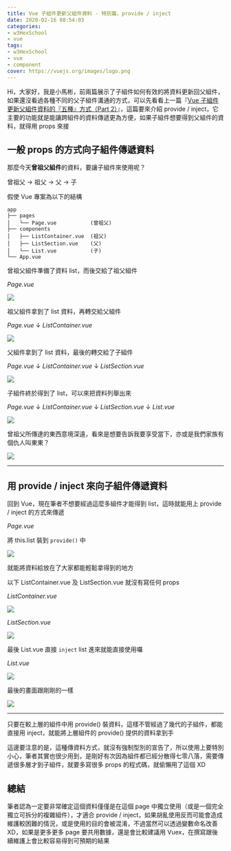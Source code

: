 ```yaml
---
title: Vue 子組件更新父組件資料 - 特別篇，provide / inject
date: 2020-02-16 08:54:03
categories:
- w3HexSchool
- vue
tags:
- w3HexSchool
- vue
- component
cover: https://vuejs.org/images/logo.png
---
```


Hi，大家好，我是小馬彬，前兩篇展示了子組件如何有效的將資料更新回父組件，如果還沒看過各種不同的父子組件溝通的方式，可以先看看上一篇『[Vue 子組件更新父組件資料的『五種』方式（Part 2）](https://littlehorseboy.github.io/2020/02/08/2020-vue-component-v-model-part2/)』，這篇要來介紹 provide / inject，它主要的功能就是能讓跨組件的資料傳遞更為方便，如果子組件想要得到父組件的資料，就得用 props 來接

## 一般 props 的方式向子組件傳遞資料

那麼今天**曾祖父組件**的資料，要讓子組件來使用呢？

曾祖父 -> 祖父 -> 父 -> 子

假使 Vue 專案為以下的結構

```
app
├── pages
│   └── Page.vue           (曾祖父)
├── components
│   ├── ListContainer.vue  (祖父)
│   ├── ListSection.vue    (父)
│   └── List.vue           (子)
└── App.vue
```

曾祖父組件準備了資料 list，而後交給了祖父組件

*Page.vue*

![](https://i.imgur.com/bqkTJZH.png)

祖父組件拿到了 list 資料，再轉交給父組件

*Page.vue*
↓
*ListContainer.vue*

![](https://i.imgur.com/6pVwMFh.png)

父組件拿到了 list 資料，最後的轉交給了子組件

*Page.vue*
↓
*ListContainer.vue*
↓
*ListSection.vue*

![](https://i.imgur.com/TC2gIpP.png)

子組件終於得到了 list，可以來把資料列舉出來

*Page.vue*
↓
*ListContainer.vue*
↓
*ListSection.vue*
↓
*List.vue*

![](https://i.imgur.com/6lRGYFj.png)

曾祖父所傳達的東西意境深遠，看來是想要告訴我要享受當下，亦或是我們家族有個仇人叫東東？

![](https://i.imgur.com/YcyS8Ex.png)

---

## 用 provide / inject 來向子組件傳遞資料

回到 Vue，現在筆者不想要經過這麼多組件才能得到 list，這時就能用上 provide / inject 的方式來傳遞

*Page.vue*

將 this.list 裝到 `provide()` 中

![](https://i.imgur.com/lDEEshX.png)

就能將資料給放在了大家都能輕鬆拿得到的地方

以下 ListContainer.vue 及 ListSection.vue 就沒有寫任何 props

*ListContainer.vue*

![](https://i.imgur.com/NEpYB8m.png)

*ListSection.vue*

![](https://i.imgur.com/d9aSZYP.png)

最後 List.vue 直接 `inject` list 進來就能直接使用囉

*List.vue*

![](https://i.imgur.com/Dsx81bm.png)

最後的畫面跟剛剛的一樣

![](https://i.imgur.com/YcyS8Ex.png)

---

只要在較上層的組件中用 provide() 裝資料，這樣不管經過了幾代的子組件，都能直接用 inject，就能將上層組件的 provide() 提供的資料拿到手

這邊要注意的是，這種傳資料方式，就沒有強制型別的宣告了，所以使用上要特別小心，筆者其實也很少用到，是剛好有次因為組件都已經分散得七零八落，需要傳遞很多層才到子組件，就要多寫很多 props 的程式碼，就偷懶用了這個 XD

## 總結

筆者認為一定要非常確定這個資料僅僅是在這個 page 中獨立使用（或是一個完全獨立可拆分的複雜組件），才適合 provide / inject，如果胡亂使用反而可能會造成維護較困難的情況，或是使用的目的會被混淆，不過當然可以透過變數命名改善 XD，如果是更多更多 page 要共用數據，還是會比較建議用 Vuex，在撰寫跟後續維護上會比較容易得到可預期的結果
